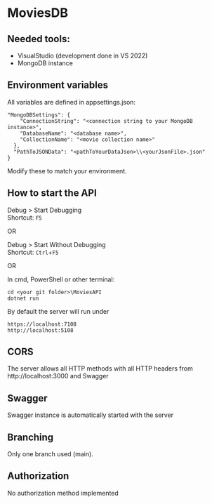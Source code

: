 # MoviesDB
## Needed tools:
- VisualStudio (development done in VS 2022)
- MongoDB instance

## Environment variables
All variables are defined in appsettings.json:
```
"MongoDBSettings": {
    "ConnectionString": "<connection string to your MongoDB instance>",
    "DatabaseName": "<database name>",
    "CollectionName": "<movie collection name>"
  },
  "PathToJSONData": "<pathToYourDataJson>\\<yourJsonFile>.json"
}
```
Modify these to match your environment.

## How to start the API

Debug > Start Debugging  
Shortcut: `F5`

OR

Debug > Start Without Debugging  
Shortcut: `Ctrl`+`F5`

OR

In cmd, PowerShell or other terminal:

```
cd <your git folder>\MoviesAPI
dotnet run
```

By default the server will run under
```
https://localhost:7108
http://localhost:5108
```

## CORS
The server allows all HTTP methods with all HTTP headers from http://localhost:3000 and Swagger

## Swagger
Swagger instance is automatically started with the server

## Branching
Only one branch used (main).

## Authorization
No authorization method implemented

